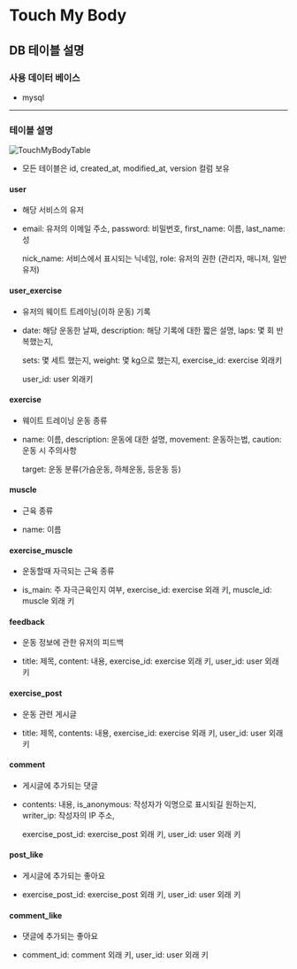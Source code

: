 # Touch My Body

## DB 테이블 설명

### 사용 데이터 베이스

- mysql

---

### 테이블 설명

![TouchMyBodyTable](https://user-images.githubusercontent.com/60494603/125125625-cc799080-e134-11eb-8868-5ade689ad6db.png)

- 모든 테이블은 id, created_at, modified_at, version 컬럼 보유

#### user

- 해당 서비스의 유저

- email: 유저의 이메일 주소, password: 비밀번호, first_name: 이름, last_name: 성

  nick_name: 서비스에서 표시되는 닉네임, role: 유저의 권한 (관리자, 매니저, 일반 유저)

#### user_exercise 

- 유저의 웨이트 트레이닝(이하 운동) 기록 

- date: 해당 운동한 날짜, description: 해당 기록에 대한 짧은 설명, laps: 몇 회 반복했는지, 

  sets: 몇 세트 했는지, weight: 몇 kg으로 했는지, exercise_id: exercise 외래키 

  user_id: user 외래키 

#### exercise 

- 웨이트 트레이닝 운동 종류 

- name: 이름, description: 운동에 대한 설명, movement: 운동하는법, caution: 운동 시 주의사항

  target: 운동 분류(가슴운동, 하체운동, 등운동 등)

#### muscle

- 근육 종류

- name: 이름

#### exercise_muscle

- 운동할때 자극되는 근육 종류

- is_main: 주 자극근육인지 여부, exercise_id: exercise 외래 키, muscle_id: muscle 외래 키

#### feedback 

- 운동 정보에 관한 유저의 피드백

- title: 제목, content: 내용, exercise_id: exercise 외래 키, user_id: user 외래 키

#### exercise_post

- 운동 관련 게시글 

- title: 제목, contents: 내용, exercise_id: exercise 외래 키, user_id: user 외래 키

#### comment 

- 게시글에 추가되는 댓글

- contents: 내용, is_anonymous: 작성자가 익명으로 표시되길 원하는지, writer_ip: 작성자의 IP 주소,

  exercise_post_id: exercise_post 외래 키, user_id: user 외래 키

#### post_like

- 게시글에 추가되는 좋아요

- exercise_post_id: exercise_post 외래 키, user_id: user 외래 키 

#### comment_like

- 댓글에 추가되는 좋아요

- comment_id: comment 외래 키, user_id: user 외래 키 

 
